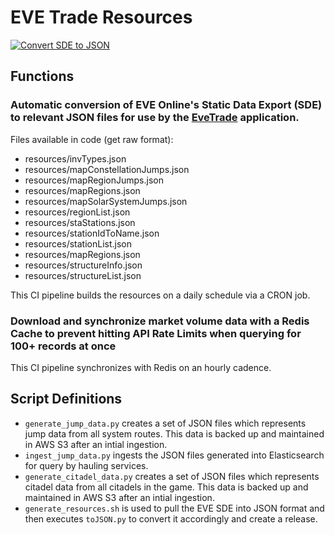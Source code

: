 # EVE Trade Resources

[![Convert SDE to JSON](https://github.com/awhipp/evetrade_resources/actions/workflows/download.yml/badge.svg)](https://github.com/awhipp/evetrade_resources/actions/workflows/download.yml)

## Functions

### Automatic conversion of EVE Online's Static Data Export (SDE) to relevant JSON files for use by the [EveTrade](https://github.com/awhipp/evetrade) application.

Files available in code (get raw format):

* resources/invTypes.json
* resources/mapConstellationJumps.json
* resources/mapRegionJumps.json
* resources/mapRegions.json
* resources/mapSolarSystemJumps.json
* resources/regionList.json
* resources/staStations.json
* resources/stationIdToName.json
* resources/stationList.json
* resources/mapRegions.json
* resources/structureInfo.json
* resources/structureList.json

This CI pipeline builds the resources on a daily schedule via a CRON job.

### Download and synchronize market volume data with a Redis Cache to prevent hitting API Rate Limits when querying for 100+ records at once

This CI pipeline synchronizes with Redis on an hourly cadence.

## Script Definitions

* `generate_jump_data.py` creates a set of JSON files which represents jump data from all system routes. This data is backed up and maintained in AWS S3 after an intial ingestion.
* `ingest_jump_data.py` ingests the JSON files generated into Elasticsearch for query by hauling services.
* `generate_citadel_data.py` creates a set of JSON files which represents citadel data from all citadels in the game. This data is backed up and maintained in AWS S3 after an intial ingestion.
* `generate_resources.sh` is used to pull the EVE SDE into JSON format and then executes `toJSON.py` to convert it accordingly and create a release.